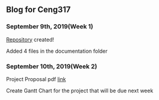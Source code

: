 Blog for Ceng317
----------------
### September 9th, 2019(Week 1)

[Repository]( https://junedacaya.github.io/L-wingSolarPanelInteractiveDisplay/) created!

Added 4 files in the documentation folder

### September 10th, 2019(Week 2)

Project Proposal pdf [link](https://github.com/junedacaya/L-wingSolarPanelInteractiveDisplay/blob/master/Documentation/ProjectProposalStudentNameRev03.pdf)

Create Gantt Chart for the project that will be due next week
